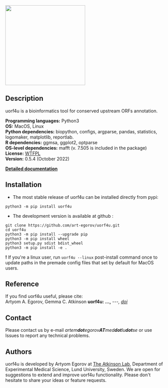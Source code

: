 
<img  src="https://raw.githubusercontent.com/art-egorov/uorf4u/main/docs/img/uorf4u_logo.png" width="250"/>

## Description

uorf4u is a bioinformatics tool for conserved upstream ORFs annotation.    

**Programming languages:** Python3   
**OS:** MacOS, Linux  
**Python dependencies:** biopython, configs, argparse, pandas, statistics, logomaker, matplotlib, reportlab.  
**R dependencies:** ggmsa, ggplot2, optparse  
**OS-level dependencies:** mafft (v. 7.505 is included in the package)   
**License:** [WTFPL](http://www.wtfpl.net)  
**Version:** 0.5.4 (October 2022)

[**Detailed documentation**](https://art-egorov.github.io/uorf4u)


## Installation

- The most stable release of uorf4u can be installed directly from pypi:

```
python3 -m pip install uorf4u
```

- The development version is available at github :

```
git clone https://github.com/art-egorov/uorf4u.git
cd uorf4u
python3 -m pip install --upgrade pip
python3 -m pip install wheel
python3 setup.py sdist bdist_wheel
python3 -m pip install -e .
```

**!** If you're a linux user, run `uorf4u --linux` post-install command once to update paths in the premade config files that set by default for MacOS users.


## Reference

If you find uorf4u useful, please cite:  
Artyom A. Egorov, Gemma C. Atkinson **uorf4u: ...,** *---, [doi]()*


## Contact

Please contact us by e-mail _artem**dot**egorov**AT**med**dot**lu**dot**se_ or use Issues to report any technical problems.  


## Authors

uorf4u is developed by Artyom Egorov at [The Atkinson Lab](https://atkinson-lab.com), Department of Experimental Medical Science, Lund University, Sweden. We are open for suggestions to extend and improve uorf4u functionality. Please don't hesitate to share your ideas or feature requests.

